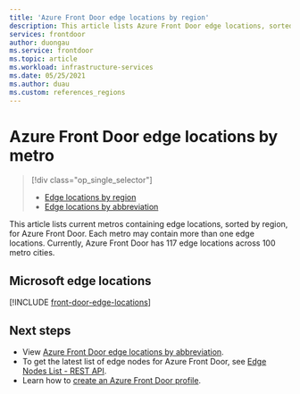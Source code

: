 ```yaml
---
title: 'Azure Front Door edge locations by region'
description: This article lists Azure Front Door edge locations, sorted by regions.
services: frontdoor
author: duongau
ms.service: frontdoor
ms.topic: article
ms.workload: infrastructure-services
ms.date: 05/25/2021
ms.author: duau
ms.custom: references_regions
---
```


# Azure Front Door edge locations by metro
> [!div class="op_single_selector"]
> * [Edge locations by region](edge-locations-by-region.md)
> * [Edge locations by abbreviation](edge-locations-abbreviation.md)
> 

This article lists current metros containing edge locations, sorted by region, for Azure Front Door. Each metro may contain more than one edge locations. Currently, Azure Front Door has 117 edge locations across 100 metro cities.

## Microsoft edge locations

[!INCLUDE [front-door-edge-locations](../../includes/front-door-edge-locations.md)]

## Next steps

* View [Azure Front Door edge locations by abbreviation](edge-locations-abbreviation.md).
* To get the latest list of edge nodes for Azure Front Door, see [Edge Nodes List - REST API](/rest/api/cdn/edge-nodes/list).
* Learn how to [create an Azure Front Door profile](quickstart-create-front-door.md).

